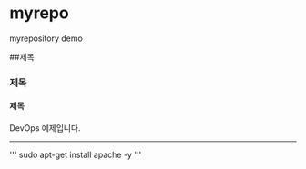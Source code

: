 # myrepo
myrepository demo

##제목


### 제목

#### 제목

DevOps 예제입니다.

---
'''
sudo apt-get install apache -y
'''
